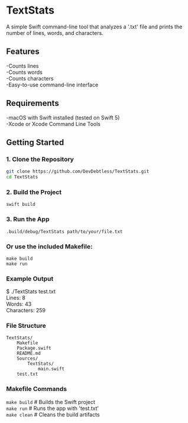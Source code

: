 # TextStats  

A simple Swift command-line tool that analyzes a '.txt' file and prints the number of lines, words, and characters.

## Features  

-Counts lines  
-Counts words  
-Counts characters  
-Easy-to-use command-line interface  

## Requirements  

-macOS with Swift installed (tested on Swift 5)  
-Xcode or Xcode Command Line Tools  

## Getting Started  

### 1. Clone the Repository  

```bash
git clone https://github.com/DevDebtless/TextStats.git  
cd TextStats  
```  
### 2. Build the Project  

`swift build`  

### 3. Run the App  

`.build/debug/TextStats path/to/your/file.txt`  

### Or use the included Makefile:  

`make build`   
`make run`  

### Example Output  

$ ./TextStats test.txt  
Lines: 8  
Words: 43  
Characters: 259  

###  File Structure ###  
```text
TextStats/  
	Makefile  
	Package.swift  
	README.md  
	Sources/  
		TextStats/  
			main.swift  
	test.txt  
```  
### Makefile Commands ###  

`make build`	# Builds the Swift project  
`make run`	# Runs the app with 'test.txt'  
`make clean`	# Cleans the build artifacts  
